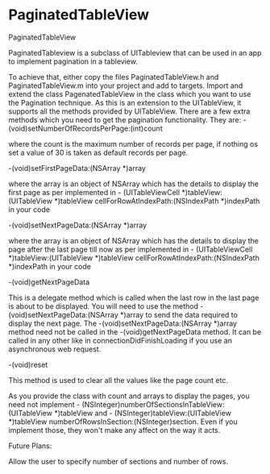 PaginatedTableView
==================

PaginatedTableView

PaginatedTableview is a subclass of  UITableview that can be used in an app to implement pagination in a tableview.

To achieve that, either copy the files PaginatedTableView.h and PaginatedTableView.m into your project and add to targets.
Import and extend the class PagenatedTableView in the class which you want to use the Pagination technique. As this is an extension to the UITableView, it supports all the methods provided by UITableView. There are a few extra methods which you need to get the pagination functionality. 
They are:
-(void)setNumberOfRecordsPerPage:(int)count 

where the count is the maximum number of records per page, if nothing os set a value of 30 is taken as default records per page. 

-(void)setFirstPageData:(NSArray *)array 

where the array is an object of NSArray which has the details to display the first page as per implemented in - (UITableViewCell *)tableView:(UITableView *)tableView cellForRowAtIndexPath:(NSIndexPath *)indexPath in your code

-(void)setNextPageData:(NSArray *)array 

where the array is an object of NSArray which has the details to display the page after the last page till now as per implemented in - (UITableViewCell *)tableView:(UITableView *)tableView cellForRowAtIndexPath:(NSIndexPath *)indexPath in your code

-(void)getNextPageData 

This is a delegate method which is called when the last row in the last page is about to be displayed. You will need to use the method -(void)setNextPageData:(NSArray *)array to send the data required to display the next page. The -(void)setNextPageData:(NSArray *)array method need not be called in the -(void)getNextPageData method. It can be called in any other like in connectionDidFinishLoading if you use an asynchronous web request.

-(void)reset 

This method is used to clear all the values like the page count etc.

As you provide the class with count and arrays to display the pages, you need not implement - (NSInteger)numberOfSectionsInTableView:(UITableView *)tableView and - (NSInteger)tableView:(UITableView *)tableView numberOfRowsInSection:(NSInteger)section. Even if you implement those, they  won't make any affect on the way it acts.

Future Plans:

Allow the user to specify number of sections and number of rows.